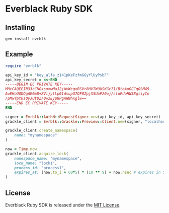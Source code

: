 # Everblack Ruby SDK

## Installing

```
gem install evrblk
```

## Example

```ruby
require "evrblk"

api_key_id = "key_alfa_z141pKeFzfmGGyYlUyPsbF"
api_key_secret = <<-END
-----BEGIN EC PRIVATE KEY-----
MHcCAQEEIN33cCNGxsuxwMaJ2jWvWcgxBSVr8HV7WUUSKGc71/BtoAoGCCqGSM49
AwEHoUQDQgAE0m8+ZVijytLp01dsupG7QF8ZpjX5UmP20wj/sluPdoHW3BgiiyCn
/pMwYptUs0yJUtUZ/0wzEyp8PgAWWhxglw==
-----END EC PRIVATE KEY-----
END

signer = Evrblk::AuthN::RequestSigner.new(api_key_id, api_key_secret)
grackle_client = Evrblk::Grackle::Preview::Client.new(signer, "localhost:8000")

grackle_client.create_namespace(
    name: "mynamespace"
)

now = Time.now
grackle_client.acquire_lock(
    namespace_name: "mynamespace",
    lock_name: "lock1",
    process_id: "process1",
    expires_at: (now.to_i + 60*5) * (10 ** 9) + now.nsec # expires in 5 min
)
```

## License

Everblack Ruby SDK is released under the [MIT License](https://opensource.org/licenses/MIT).
